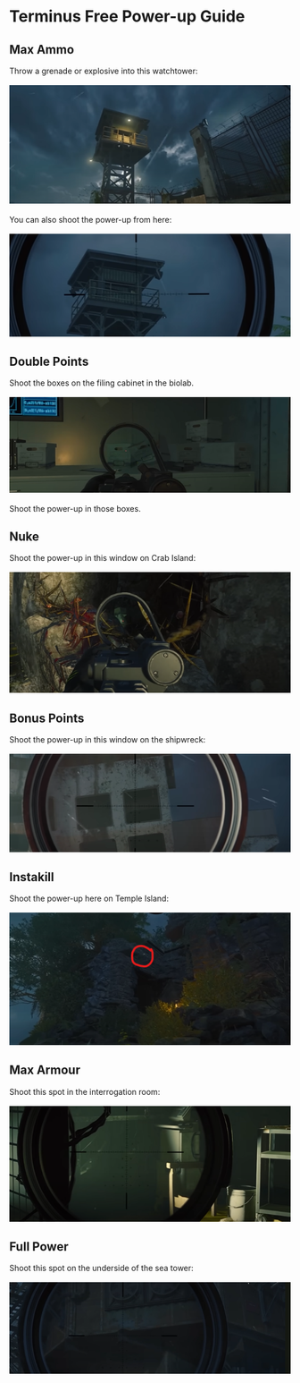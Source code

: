 # Terminus Free Power-up Guide

## Max Ammo
Throw a grenade or explosive into this watchtower:\
\
![alt text](images/img23.png)\
\
You can also shoot the power-up from here:\
\
![alt text](images/img24.png)

## Double Points
Shoot the boxes on the filing cabinet in the biolab.\
\
![alt text](images/img25.png)\
\
Shoot the power-up in those boxes.

## Nuke
Shoot the power-up in this window on Crab Island:\
\
![alt text](images/img26.png)

## Bonus Points
Shoot the power-up in this window on the shipwreck:\
\
![alt text](images/img27.png)

## Instakill
Shoot the power-up here on Temple Island:\
\
![alt text](images/img28.png)

## Max Armour
Shoot this spot in the interrogation room:\
\
![alt text](images/img29.png)

## Full Power
Shoot this spot on the underside of the sea tower:\
\
![alt text](images/img30.png)
